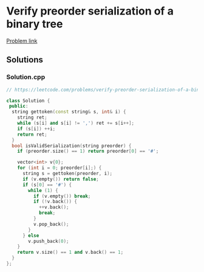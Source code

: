 # Verify preorder serialization of a binary tree

[Problem link](https://leetcode.com/problems/verify-preorder-serialization-of-a-binary-tree)

## Solutions


### Solution.cpp
```cpp
// https://leetcode.com/problems/verify-preorder-serialization-of-a-binary-tree

class Solution {
 public:
  string gettoken(const string& s, int& i) {
    string ret;
    while (s[i] and s[i] != ',') ret += s[i++];
    if (s[i]) ++i;
    return ret;
  }
  bool isValidSerialization(string preorder) {
    if (preorder.size() == 1) return preorder[0] == '#';

    vector<int> v{0};
    for (int i = 0; preorder[i];) {
      string s = gettoken(preorder, i);
      if (v.empty()) return false;
      if (s[0] == '#') {
        while (1) {
          if (v.empty()) break;
          if (!v.back()) {
            ++v.back();
            break;
          }
          v.pop_back();
        }
      } else
        v.push_back(0);
    }
    return v.size() == 1 and v.back() == 1;
  }
};
```